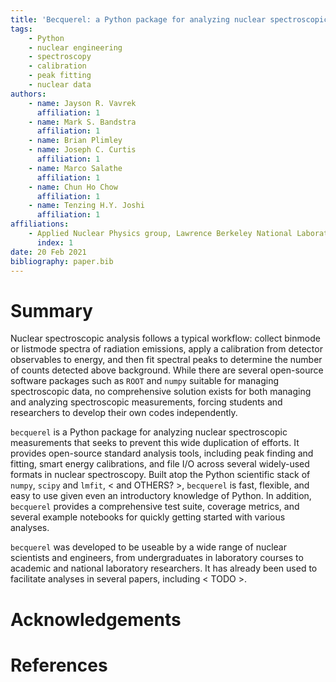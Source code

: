 ```yaml
---
title: 'Becquerel: a Python package for analyzing nuclear spectroscopic measurements'
tags:
    - Python
    - nuclear engineering
    - spectroscopy
    - calibration
    - peak fitting
    - nuclear data
authors:
    - name: Jayson R. Vavrek
      affiliation: 1
    - name: Mark S. Bandstra
      affiliation: 1
    - name: Brian Plimley
    - name: Joseph C. Curtis
      affiliation: 1
    - name: Marco Salathe
      affiliation: 1
    - name: Chun Ho Chow
      affiliation: 1
    - name: Tenzing H.Y. Joshi
      affiliation: 1
affiliations:
    - Applied Nuclear Physics group, Lawrence Berkeley National Laboratory
      index: 1
date: 20 Feb 2021
bibliography: paper.bib
---
```


# Summary
Nuclear spectroscopic analysis follows a typical workflow: collect binmode or listmode spectra of radiation emissions, apply a calibration from detector observables to energy, and then fit spectral peaks to determine the number of counts detected above background. While there are several open-source software packages such as ``ROOT`` and ``numpy`` suitable for managing spectroscopic data, no comprehensive solution exists for both managing and analyzing spectroscopic measurements, forcing students and researchers to develop their own codes independently.

``becquerel`` is a Python package for analyzing nuclear spectroscopic measurements that seeks to prevent this wide duplication of efforts. It provides open-source standard analysis tools, including peak finding and fitting, smart energy calibrations, and file I/O across several widely-used formats in nuclear spectroscopy. Built atop the Python scientific stack of ``numpy``, ``scipy`` and ``lmfit``, < and OTHERS? >, ``becquerel`` is fast, flexible, and easy to use given even an introductory knowledge of Python. In addition, ``becquerel`` provides a comprehensive test suite, coverage metrics, and several example notebooks for quickly getting started with various analyses.

``becquerel`` was developed to be useable by a wide range of nuclear scientists and engineers, from undergraduates in laboratory courses to academic and national laboratory researchers. It has already been used to facilitate analyses in several papers, including < TODO >.

# Acknowledgements

# References

